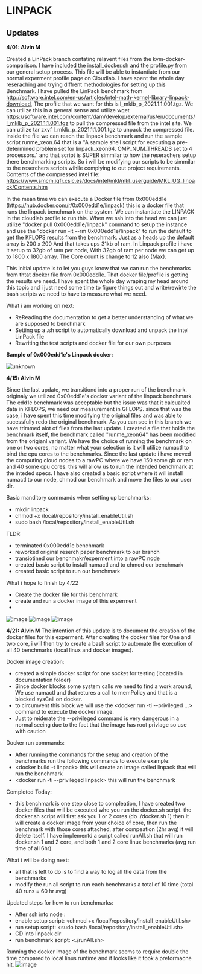 # ****LINPACK****

## **Updates**

**4/01: Alvin M** 

Created a LinPack branch contating relavent files from the kvm-docker-comparison. I have included the install_docker.sh and the profile.py from our general setup process. 
This file will be able to instantiate from our normal experment profile page on Cloudlab. I have spent the whole day reseraching and trying diffrent methodologies for setting
up this Benchmark. I have pulled the LinPack benchmark from http://software.intel.com/en-us/articles/intel-math-kernel-library-linpack-download, The profile that we want for
this is l_mklb_p_2021.1.1.001.tgz. We can utilize this in a general sense and utilize
wget https://software.intel.com/content/dam/develop/external/us/en/documents/l_mklb_p_2021.1.1.001.tgz to pull the compressed file from the intel site. We can utilize 
tar zxvf l_mklb_p_2021.1.1.001.tgz to unpack the compressed file. inside the file we can reach the linpack benchmark and run the sample script runme_xeon.64 that is a 
"A sample shell script for executing a pre-determined problem set for linpack_xeon64. OMP_NUM_THREADS set to 4 processors." and that script is SUPER simmilar to how the reserachers setup there benchmarking scripts. So i will be modifying our scripts to be simmilar to the reserchers scripts wihile complying to out project requirements. 
Contents of the compressed intel file: https://www.smcm.iqfr.csic.es/docs/intel/mkl/mkl_userguide/MKL_UG_linpack/Contents.htm

In the mean time we can execute a Docker file from 0x000edd1e (https://hub.docker.com/r/0x000edd1e/linpack) this is a docker file that runs the linpack benchmark on the system. 
We can instantiate the LINPACK in the cloudlab profile to run this. When we ssh into the head we can just utilize "docker pull 0x000edd1e/linpack" command to setup the
instance and use the "docker run -it --rm 0x000edd1e/linpack" to run the default to get the KFLOPS results from the benchmark. Just as a heads up the default array is 200 x 200
And that takes ups 31kb of ram. In Linpack profile i have it setup to 32gb of ram per node, With 32gb of ram per node we can get up to 1800 x 1800 array. The Core count is change to 12 also (Max). 

This initial update is to let you guys know that we can run the benchmarks from thtat docker file from 0x000edd1e. That docker file/profile is getting the results we need. 
I have spent the whole day wraping my head around this topic and i just need some time to figure things out and write/rewirte the bash scripts we need to have to measure
what we need. 

What i am working on next:
 - ReReading the documentation to get a better understanding of what we are supposed to benchmark
 - Setting up a .sh script to automatically download and unpack the intel LinPack file
 - Rewriting the test scripts and docker file for our own purposes 


**Sample of 0x000edd1e's Linpack docker:**

![unknown](https://user-images.githubusercontent.com/46765712/113368265-4d521080-932c-11eb-9ada-81a9477be75b.png)


**4/15: Alvin M** 

Since the last update, we transitiond into a proper run of the benchmark. originaly we utilized 0x00edd1e's docker variant of the linpack benchmark. The edd1e benchmark was 
acceptable but the issue was that it calcualted data in KFLOPS, we need our measurement in GFLOPS. since that was the case, i have spent this time modifying the original 
files and was able to sucessfully redo the original benchmark. As you can see in this branch we have trimmed alot of files from the last update.  I created a file that holds 
the benchmark itself, the benchmark called "runme_xeon64" has been modified from the origianl variant. We have the choice of running the benchmark on one or two cores, no 
matter what your selection is it will utilize numactl to bind the cpu cores to the benchmarks. Since the last update i have moved the computing cloud nodes to a rawPC where 
we have 150 some gb or ram and 40 some cpu cores. this will allow us to run the intended benchmark at the inteded specs. I have also created a basic script where it will 
install numactl to our node, chmod our benchmark and move the files to our user dir.

Basic manditory commands when setting up benchmarks:
- mkdir linpack
- chmod +x /local/repository/install_enableUtil.sh
- sudo bash /local/repository/install_enableUtil.sh

TLDR:
- terminated 0x000edd1e benchmark
- reworked original reserch paper benchmark to our branch
- transiotined our benchmakr/experment into a rawPC node
- created basic script to install numactl and to chmod our benchmark
- created basic script to run our benchmark 

What i hope to finish by 4/22
- Create the docker file for this benchmark 
- create and run a docker image of this experment 
- 
![image](https://user-images.githubusercontent.com/46765712/114950754-bbfd9680-9e21-11eb-8a38-331c309bbd50.png)
![image](https://user-images.githubusercontent.com/46765712/114968536-8b7b2400-9e44-11eb-963d-56d9128e446d.png)
![image](https://user-images.githubusercontent.com/46765712/114971805-237c0c00-9e4b-11eb-868e-de8ac1e9e2c4.png)


**4/21: Alvin M**
The intention of this update is to document the creation of the docker files for this experment. After creating the docker files for One and two core, i will then try to 
create a bash script to automate the execution of all 40 benchmarks (local linux and docker images).

Docker image creation: 
- created a simple docker script for one socket for testing (located in documentation folder)
- Since docker blocks some system calls we need to find a work around, We use numactl and that retures a call to memPolicy and that is a blocked sysCall on docker.
- to circumvent this block we will use the <docker run -ti --privileged ...> command to execute the docker image. 
- Just to reiderate the --privileged command is very dangerous in a normal seeing due to the fact that the image has root privlage so use with caution 

Docker run commands: 
- After running the commands for the setup and creation of the benchmarks run the following commands to execute example:
- <docker build -t linpack> this will create an image called linpack that will run the benchmark
- <docker run -ti --privileged linpack> this will run the benchmark

Completed Today:
- this benchmark is one step close to compleation, I have created two docker files that will be executed whe you run the docker.sh script. the docker.sh script will first ask you 1 or 2 cores (do ./docker.sh 1) then it will create a docker image from your choice of core, then run the benchmark with those cores attached, after compeation (2hr avg) it will delete itself. I have implementd a script called runAll.sh that will run docker.sh 1 and 2 core, and both 1 and 2 core linux benchmarks (avg run time of all 6hr).  

What i will be doing next: 
- all that is left to do is to find a way to log all the data from the benchmarks 
- modify the run all script to run each benchmarks a total of 10 time (total 40 runs = 60 hr avg)

Updated steps for how to run benchmarks:
- After ssh into node : <mkdir linpack>
- enable setup script:  <chmod +x /local/repository/install_enableUtil.sh>
- run setup script: <sudo bash /local/repository/install_enableUtil.sh>
- CD into linpack dir
- run benchmark script: <./runAll.sh>

Running the docker image of the benchmark seems to require double the time compared to local linus runtime and it looks like it took a preformacne hit.
![image](https://user-images.githubusercontent.com/46765712/115619748-4894d280-a2c2-11eb-8c93-6ece7b9b81f5.png)





